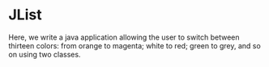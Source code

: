# JList
Here, we write a java application allowing the user to switch between thirteen colors: from orange to magenta; white to red; green to grey, and so on using two classes. 
